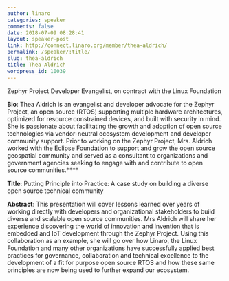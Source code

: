 ```yaml
---
author: linaro
categories: speaker
comments: false
date: 2018-07-09 08:28:41
layout: speaker-post
link: http://connect.linaro.org/member/thea-aldrich/
permalink: /speaker/:title/
slug: thea-aldrich
title: Thea Aldrich
wordpress_id: 10039
---
```


Zephyr Project Developer Evangelist, on contract with the Linux Foundation




**Bio**: Thea Aldrich is an evangelist and developer advocate for the Zephyr Project, an open source (RTOS) supporting multiple hardware architectures, optimized for resource constrained devices, and built with security in mind. She is passionate about facilitating the growth and adoption of open source technologies via vendor-neutral ecosystem development and developer community support. Prior to working on the Zephyr Project, Mrs. Aldrich worked with the Eclipse Foundation to support and grow the open source geospatial community and served as a consultant to organizations and government agencies seeking to engage with and contribute to open source communities.****




**Title**: Putting Principle into Practice: A case study on building a diverse open source technical community




**Abstract**: This presentation will cover lessons learned over years of working directly with developers and organizational stakeholders to build diverse and scalable open source communities. Mrs Aldrich will share her experience discovering the world of innovation and invention that is embedded and IoT development through the Zephyr Project. Using this collaboration as an example, she will go over how Linaro, the Linux Foundation and many other organizations have successfully applied best practices for governance, collaboration and technical excellence to the development of a fit for purpose open source RTOS and how these same principles are now being used to further expand our ecosystem.